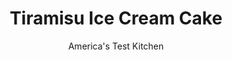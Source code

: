 ---
layout: ../../layouts/MarkdownPostLayout.astro
title: Tiramisu Ice Cream Cake
author: America's Test Kitchen
pubDate: 2023-03-15
description: "Our version of the classic Italian trifle fills a ring of coffee-soaked lady fingers with coffee-chip ice cream and crowns it with whipped cream enriched by mascarpone cheese. Topped with a light dusting of cocoa, this frozen cake is as elegant as it is easy to assemble."
image_url: https://res.cloudinary.com/hksqkdlah/image/upload/ar_1:1,c_fill,dpr_2.0,f_auto,fl_lossy.progressive.strip_profile,g_faces:auto,q_auto:low,w_344/40937_sfs-tiramisu-ice-cream-cake-029
tags: ["Desserts or Baked Goods","Italian","Frozen Desserts","Cakes","Cookbook Collection","Great American Cakes"]
calories: 5624
protein: 9
carbohydrates: 57
fats: 
fiber: 1
ingredients: ["2 1/2 cups, brewed coffee, black, room temperature","1 1/2 tablespoons, instant espresso powder","6 tablespoons, dark rum","14 ounces, ladyfingers (42 to 60 cookies)","4 pints, coffee ice cream","1/4 cup (1 1/2 ounces), mini chocolate chips","8 ounces (1 cup), mascarpone cheese","3/4 cup, heavy cream, chilled","1/4 cup (1¾ ounces), sugar","Unsweetened, cocoa powder"]
serves: 10
time: "55 minutes, plus 5 hours freezing"
instructions: ["FOR THE SOAKED LADYFINGERS: Stir coffee, espresso powder, and 5 tablespoons rum in large bowl until espresso dissolves; set aside. Working with 1 cookie at a time, quickly dunk ladyfingers in coffee mixture and transfer to wire rack set inside rimmed baking sheet; let sit 5 minutes.","TO ASSEMBLE: Grease tube pan with cooking spray and line with parchment paper (see Tip). Lightly coat parchment with cooking spray. Line prepared pan with soaked ladyfingers, packing gently to ensure there are no spaces between cookies; freeze until firm, about 1 hour (see Step by Step). When cookies are firm, scoop ice cream into large bowl and mash with wooden spoon until softened; fold in chocolate chips. Transfer softened ice cream to cookie-lined pan, smooth top, and wrap with plastic. Freeze until ice cream is firm, at least 4 hours or up to 4 days.","TO SERVE: With electric mixer on medium speed, beat mascarpone, cream, sugar, and remaining tablespoon rum until stiff peaks form, about 2 minutes. Gently invert pan to turn cake out onto serving platter and discard parchment. Using a rubber spatula, top cake with 1 cup mascarpone mixture and dust lightly and evenly with cocoa. Serve with remaining mascarpone mixture."]
nutrition: ["331 mg Potassium","217 mg Phosphorus","193 mg Calcium","1 mg Iron","26 mg Magnesium","236 mg Sodium","1 mg Zinc","30 g Fat","1 mg Niacin (B3)","8 g Monounsaturated","1 g Polyunsaturated","184 mg Cholesterol","17 g Saturated","1 g Fiber","15 µg Folic acid","24 µg Folate (food)","31 g Sugars","1 µg Vitamin K","161 g Water","57 g Carbs","51 µg Folate equivalent (total)","9 g Protein","347 µg Vitamin A","562 kcal Energy","30 g Sugars, added","5624 calories"]
notes: "Our version of the classic Italian trifle fills a ring of coffee-soaked ladyfingers with coffee-chip ice cream and crowns it with whipped cream enriched by mascarpone cheese. Topped with a light dusting of cocoa, this frozen cake is as elegant as it is easy to assemble. A large tube pan with a removable bottom works best here. If your tube pan doesn’t have a removable bottom, it may be necessary to soak the bottom of the pan in a large bowl of hot water for 30 seconds to help the frozen cake release from the pan."
---